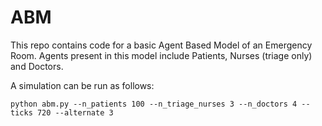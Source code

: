 # ABM
This repo contains code for a basic Agent Based Model of an Emergency Room.  Agents present in this model include Patients, Nurses (triage only) and Doctors.  

A simulation can be run as follows:
```
python abm.py --n_patients 100 --n_triage_nurses 3 --n_doctors 4 --ticks 720 --alternate 3
```
